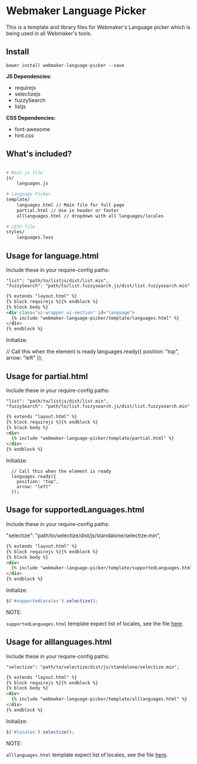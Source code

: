 # Webmaker Language Picker

This is a template and library files for Webmaker's Language picker which is being used in all Webmaker's tools.

## Install

```
bower install webmaker-language-picker --save
```

**JS Dependencies:**

* requirejs
* selectizejs
* fuzzySearch
* listjs

**CSS Dependencies:**

* font-awesome
* hint.css


## What's included?

```bash

# Main js file
js/
    languages.js

# Language Picker
template/
    languages.html // Main file for full page
    partial.html // Use in header or footer
    alllanguages.html // dropdown with all languages/locales

# LESS file
styles/
    languages.less
```

## Usage for language.html

Include these in your require-config paths:

    "list": "path/to/listjs/dist/list.min",
    "fuzzySearch": "path/to/list.fuzzysearch.js/dist/list.fuzzysearch.min"

```html
{% extends "layout.html" %}
{% block requirejs %}{% endblock %}
{% block body %}
<div class="ui-wrapper ui-section" id="language">
  {% include "webmaker-language-picker/template/languages.html" %}
</div>
{% endblock %}
```

Initialize:

  // Call this when the element is ready
  languages.ready({
    position: "top",
    arrow: "left"
  });

## Usage for partial.html

Include these in your require-config paths:

    "list": "path/to/listjs/dist/list.min",
    "fuzzySearch": "path/to/list.fuzzysearch.js/dist/list.fuzzysearch.min"

```html
{% extends "layout.html" %}
{% block requirejs %}{% endblock %}
{% block body %}
<div>
  {% include "webmaker-language-picker/template/partial.html" %}
</div>
{% endblock %}
```

Initialize:

```
  // Call this when the element is ready
  languages.ready({
    position: "top",
    arrow: "left"
  });
```

## Usage for supportedLanguages.html

Include these in your require-config paths:

"selectize": "path/to/selectize/dist/js/standalone/selectize.min",

```html
{% extends "layout.html" %}
{% block requirejs %}{% endblock %}
{% block body %}
<div>
  {% include "webmaker-language-picker/template/supportedLanguages.html" %}
</div>
{% endblock %}
```

Initialize:

```js
$('#supportedLocales').selectize();
```

NOTE:

`supportedLanguages.html` template expect list of locales, see the file [here](template/supportedLanguages.html).


## Usage for alllanguages.html

Include these in your require-config paths:

    "selectize": "path/to/selectize/dist/js/standalone/selectize.min",

```html
{% extends "layout.html" %}
{% block requirejs %}{% endblock %}
{% block body %}
<div>
  {% include "webmaker-language-picker/template/alllanguages.html" %}
</div>
{% endblock %}
```

Initialize:

```js
$('#locales').selectize();
```

NOTE:

`alllanguages.html` template expect list of locales, see the file [here](template/alllanguages.html).
